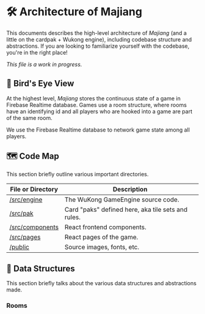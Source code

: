 # 🛠 Architecture of Majiang

This documents describes the high-level architecture of _Majiang_ (and a little on the cardpak + Wukong engine), including codebase structure and abstractions. If you are looking to familiarize yourself with the codebase, you're in the right place!

_This file is a work in progress._

## 🦉 Bird's Eye View

At the highest level, _Majiang_ stores the continuous state of a game in Firebase Realtime database. Games use a room structure, where rooms have an identifying id and all players who are hooked into a game are part of the same room.

We use the Firebase Realtime database to network game state among all players.

## 🗺 Code Map

This section briefly outline various important directories.

| File or Directory                  | Description                                        |
| ---------------------------------- | -------------------------------------------------- |
| [/src/engine](/src/engine)         | The WuKong GameEngine source code.                 |
| [/src/pak](/src/pak)               | Card "paks" defined here, aka tile sets and rules. |
| [/src/components](/src/components) | React frontend components.                         |
| [/src/pages](/src/pages)           | React pages of the game.                           |
| [/public](/public)                 | Source images, fonts, etc.                         |

## 💽 Data Structures

This section briefly talks about the various data structures and abstractions made.

### Rooms
